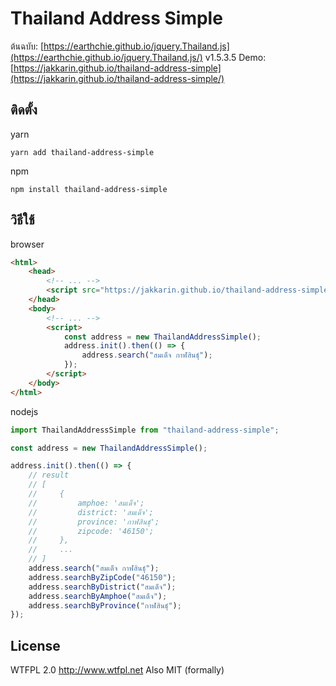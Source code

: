 # Thailand Address Simple

ต้นฉบับ: [https://earthchie.github.io/jquery.Thailand.js](https://earthchie.github.io/jquery.Thailand.js/) v1.5.3.5
Demo: [https://jakkarin.github.io/thailand-address-simple](https://jakkarin.github.io/thailand-address-simple/)

## ติดตั้ง

yarn

```shell
yarn add thailand-address-simple
```

npm

```shell
npm install thailand-address-simple
```

## วิธีใช้

browser

```html
<html>
    <head>
        <!-- ... -->
        <script src="https://jakkarin.github.io/thailand-address-simple/dist/bundle.umd.js"></script>
    </head>
    <body>
        <!-- ... -->
        <script>
            const address = new ThailandAddressSimple();
            address.init().then(() => {
                address.search("สมเด็จ กาฬสินธุ์");
            });
        </script>
    </body>
</html>
```

nodejs

```typescript
import ThailandAddressSimple from "thailand-address-simple";

const address = new ThailandAddressSimple();

address.init().then(() => {
    // result
    // [
    //     {
    //         amphoe: 'สมเด็จ';
    //         district: 'สมเด็จ';
    //         province: 'กาฬสินธุ์';
    //         zipcode: '46150';
    //     },
    //     ...
    // ]
    address.search("สมเด็จ กาฬสินธุ์");
    address.searchByZipCode("46150");
    address.searchByDistrict("สมเด็จ");
    address.searchByAmphoe("สมเด็จ");
    address.searchByProvince("กาฬสินธุ์");
});
```

## License

WTFPL 2.0 http://www.wtfpl.net
Also MIT (formally)
